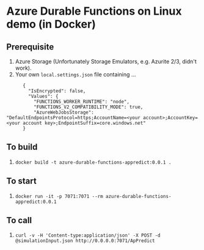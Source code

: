 # Azure Durable Functions on Linux demo (in Docker)

## Prerequisite

 1. Azure Storage (Unfortunately Storage Emulators, e.g. Azurite 2/3, didn't work). 
 1. Your own `local.settings.json` file containing ...   

```
      {
        "IsEncrypted": false,
        "Values": {
          "FUNCTIONS_WORKER_RUNTIME": "node",
          "FUNCTIONS_V2_COMPATIBILITY_MODE": true,
          "AzureWebJobsStorage": "DefaultEndpointsProtocol=https;AccountName=<your account>;AccountKey=<your account key>;EndpointSuffix=core.windows.net"
      }
```

## To build

 1. `docker build -t azure-durable-functions-appredict:0.0.1 .`

## To start

 1. `docker run -it -p 7071:7071 --rm azure-durable-functions-appredict:0.0.1`

## To call

 1. `curl -v -H 'Content-type:application/json' -X POST -d @simulationInput.json http://0.0.0.0:7071/ApPredict`